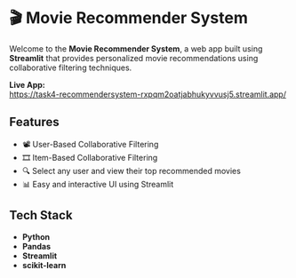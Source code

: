 # 🎬 Movie Recommender System 

Welcome to the **Movie Recommender System**, a web app built using **Streamlit** that provides personalized movie recommendations using collaborative filtering techniques.

**Live App:**  
https://task4-recommendersystem-rxpqm2oatjabhukyvvusj5.streamlit.app/

## Features

- 📽️ User-Based Collaborative Filtering  
- 🎞️ Item-Based Collaborative Filtering  
- 🔍 Select any user and view their top recommended movies  
- 📊 Easy and interactive UI using Streamlit

## Tech Stack

- **Python**
- **Pandas**
- **Streamlit**
- **scikit-learn**
